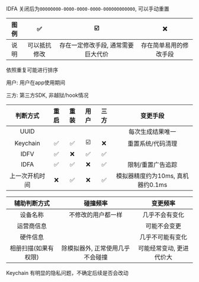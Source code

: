 IDFA 关闭后为`00000000-0000-0000-0000-000000000000`, 可以手动重置

图例 | ✅ | ☑️ | ❌ | 
:-----:|:-----:|:------:|:------:
说明 | 可以抵抗修改 | 存在一定修改手段, 通常需要巨大代价 | 存在简单易用的修改手段

依照重复可能进行排序

用户: 用户在app使用期间

三方: 第三方SDK, 非越狱/hook情况

 判断方式 | 重启 | 重装 | 用户 | 三方 | 变更手段
:-----:|:------:|:--------:|:---------:|:---------:|:----:
UUID | | | | | 每次生成结果唯一
Keychain | ✅ | ✅ | ☑️ | ❌ | 重置系统/代码清理
IDFV  | ✅ | ❌ | ✅ | ✅
IDFA  | ✅ | ✅ | ❌ | ✅ | 限制/重置广告追踪
上一次开机时间 | ❌ | ✅ | ❌ | ✅ | 模拟器精度约为10ms, 真机器约0.1ms

 辅助判断方式 | 碰撞频率 | 变更频率
:-----:|:------:|:--------:
设备名称 | 不修改的用户都一样 | 几乎不会有变化
运营商信息 |  | 可能不会变更
硬件信息 | | 几乎不可能有变化
相册扫描(如果有权限) | 除模拟器外, 正常使用几乎不会碰撞 | 可能经常变动, 更进代价大

Keychain 有明显的隐私问题，不确定后续是否会改动

